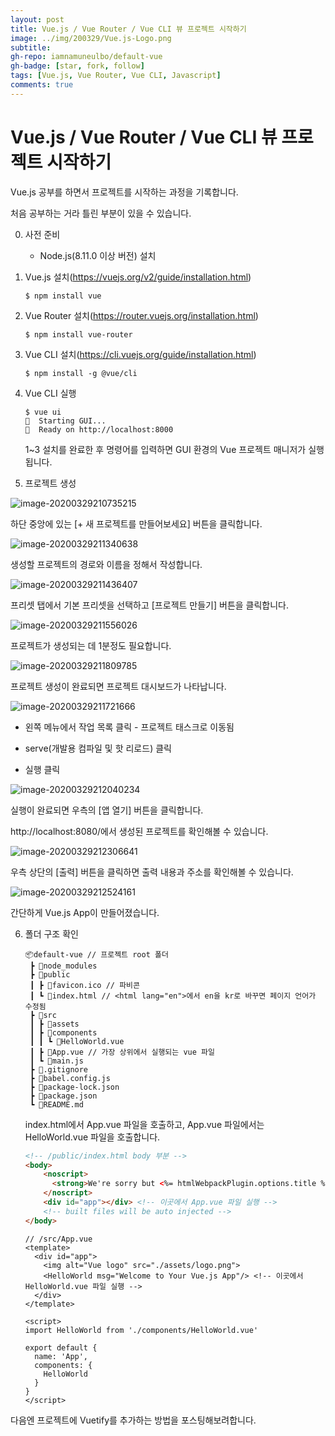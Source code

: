 ```yaml
---
layout: post
title: Vue.js / Vue Router / Vue CLI 뷰 프로젝트 시작하기
image: ../img/200329/Vue.js-Logo.png
subtitle: 
gh-repo: iamnamuneulbo/default-vue
gh-badge: [star, fork, follow]
tags: [Vue.js, Vue Router, Vue CLI, Javascript]
comments: true
---
```



# Vue.js / Vue Router / Vue CLI 뷰 프로젝트 시작하기

Vue.js 공부를 하면서 프로젝트를 시작하는 과정을 기록합니다.

처음 공부하는 거라 틀린 부분이 있을 수 있습니다.



0. 사전 준비
   - Node.js(8.11.0 이상 버전) 설치



1. Vue.js 설치(https://vuejs.org/v2/guide/installation.html)

   ~~~shell
   $ npm install vue
   ~~~

   

2. Vue Router 설치(https://router.vuejs.org/installation.html)

   ~~~shell
   $ npm install vue-router
   ~~~

   

3. Vue CLI 설치(https://cli.vuejs.org/guide/installation.html)

   ~~~shell
   $ npm install -g @vue/cli
   ~~~

   

4. Vue CLI 실행

   ~~~shell
   $ vue ui
   🚀  Starting GUI...
   🌠  Ready on http://localhost:8000
   ~~~

   1~3 설치를 완료한 후 명령어를 입력하면 GUI 환경의  Vue 프로젝트 매니저가 실행됩니다.

   

5.  프로젝트 생성

   ![image-20200329210735215](../img/200329/image-20200329210735215.png)

   하단 중앙에 있는 [+ 새 프로젝트를 만들어보세요] 버튼을 클릭합니다.

   

   ![image-20200329211340638](../img/200329/image-20200329211340638.png)

   생성할 프로젝트의 경로와 이름을 정해서 작성합니다.

   

   ![image-20200329211436407](../img/200329/image-20200329211436407.png)

   프리셋 탭에서 기본 프리셋을 선택하고 [프로젝트 만들기] 버튼을 클릭합니다.

   

   ![image-20200329211556026](../img/200329/image-20200329211556026.png)

   프로젝트가 생성되는 데 1분정도 필요합니다.

   

   ![image-20200329211809785](../img/200329/image-20200329211809785.png)

   프로젝트 생성이 완료되면 프로젝트 대시보드가 나타납니다.

   

   ![image-20200329211721666](../img/200329/image-20200329211721666.png)

   - 왼쪽 메뉴에서 작업 목록 클릭 - 프로젝트 태스크로 이동됨

   - serve(개발용 컴파일 및 핫 리로드) 클릭
   - 실행 클릭

   ![image-20200329212040234](../img/200329/image-20200329212040234.png)

   실행이 완료되면 우측의 [앱 열기] 버튼을 클릭합니다.

   http://localhost:8080/에서 생성된 프로젝트를 확인해볼 수 있습니다.

   

   ![image-20200329212306641](../img/200329/image-20200329212306641.png)

   우측 상단의 [출력] 버튼을 클릭하면 출력 내용과 주소를 확인해볼 수 있습니다.

   

   ![image-20200329212524161](../img/200329/image-20200329212524161.png)

   간단하게 Vue.js App이 만들어졌습니다.

   

6. 폴더 구조 확인

   ~~~
   📦default-vue // 프로젝트 root 폴더
    ┣ 📂node_modules
    ┣ 📂public
    ┃ ┣ 📜favicon.ico // 파비콘
    ┃ ┗ 📜index.html // <html lang="en">에서 en을 kr로 바꾸면 페이지 언어가 수정됨
    ┣ 📂src
    ┃ ┣ 📂assets
    ┃ ┣ 📂components
    ┃ ┃ ┗ 📜HelloWorld.vue
    ┃ ┣ 📜App.vue // 가장 상위에서 실행되는 vue 파일
    ┃ ┗ 📜main.js
    ┣ 📜.gitignore
    ┣ 📜babel.config.js
    ┣ 📜package-lock.json
    ┣ 📜package.json
    ┗ 📜README.md
   ~~~

   index.html에서 App.vue 파일을 호출하고, App.vue 파일에서는 HelloWorld.vue 파일을 호출합니다.

   

   ~~~html
   <!-- /public/index.html body 부분 -->
   <body>
       <noscript>
         <strong>We're sorry but <%= htmlWebpackPlugin.options.title %> doesn't work properly without JavaScript enabled. Please enable it to continue.</strong>
       </noscript>
       <div id="app"></div> <!-- 이곳에서 App.vue 파일 실행 -->
       <!-- built files will be auto injected -->
   </body>
   ~~~

   

   ~~~vue
   // /src/App.vue
   <template>
     <div id="app">
       <img alt="Vue logo" src="./assets/logo.png">
       <HelloWorld msg="Welcome to Your Vue.js App"/> <!-- 이곳에서 HelloWorld.vue 파일 실행 -->
     </div>
   </template>
   
   <script>
   import HelloWorld from './components/HelloWorld.vue'
   
   export default {
     name: 'App',
     components: {
       HelloWorld
     }
   }
   </script>
   ~~~
   




다음엔 프로젝트에 Vuetify를 추가하는 방법을 포스팅해보려합니다.
